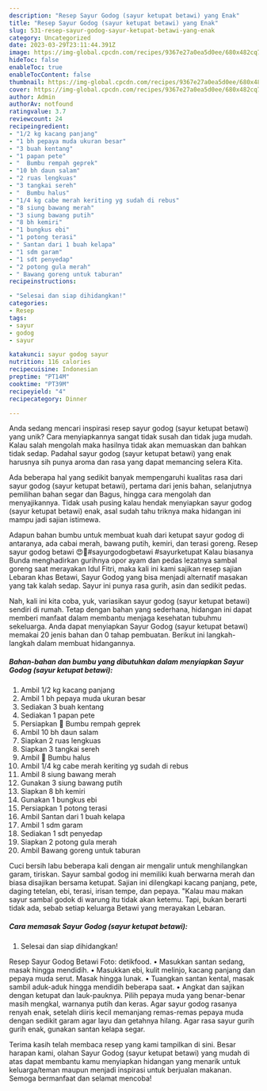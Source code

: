 ```yaml
---
description: "Resep Sayur Godog (sayur ketupat betawi) yang Enak"
title: "Resep Sayur Godog (sayur ketupat betawi) yang Enak"
slug: 531-resep-sayur-godog-sayur-ketupat-betawi-yang-enak
category: Uncategorized
date: 2023-03-29T23:11:44.391Z
image: https://img-global.cpcdn.com/recipes/9367e27a0ea5d0ee/680x482cq70/sayur-godog-sayur-ketupat-betawi-foto-resep-utama.jpg
hideToc: false
enableToc: true
enableTocContent: false
thumbnail: https://img-global.cpcdn.com/recipes/9367e27a0ea5d0ee/680x482cq70/sayur-godog-sayur-ketupat-betawi-foto-resep-utama.jpg
cover: https://img-global.cpcdn.com/recipes/9367e27a0ea5d0ee/680x482cq70/sayur-godog-sayur-ketupat-betawi-foto-resep-utama.jpg
author: Admin
authorAv: notfound
ratingvalue: 3.7
reviewcount: 24
recipeingredient:
- "1/2 kg kacang panjang"
- "1 bh pepaya muda ukuran besar"
- "3 buah kentang"
- "1 papan pete"
- "  Bumbu rempah geprek"
- "10 bh daun salam"
- "2 ruas lengkuas"
- "3 tangkai sereh"
- "  Bumbu halus"
- "1/4 kg cabe merah keriting yg sudah di rebus"
- "8 siung bawang merah"
- "3 siung bawang putih"
- "8 bh kemiri"
- "1 bungkus ebi"
- "1 potong terasi"
- " Santan dari 1 buah kelapa"
- "1 sdm garam"
- "1 sdt penyedap"
- "2 potong gula merah"
- " Bawang goreng untuk taburan"
recipeinstructions:

- "Selesai dan siap dihidangkan!"
categories:
- Resep
tags:
- sayur
- godog
- sayur

katakunci: sayur godog sayur 
nutrition: 116 calories
recipecuisine: Indonesian
preptime: "PT14M"
cooktime: "PT39M"
recipeyield: "4"
recipecategory: Dinner

---
```





Anda sedang mencari inspirasi resep sayur godog (sayur ketupat betawi) yang unik? Cara menyiapkannya sangat tidak susah dan tidak juga mudah. Kalau salah mengolah maka hasilnya tidak akan memuaskan dan bahkan tidak sedap. Padahal sayur godog (sayur ketupat betawi) yang enak harusnya sih punya aroma dan rasa yang dapat memancing selera Kita.





Ada beberapa hal yang sedikit banyak mempengaruhi kualitas rasa dari sayur godog (sayur ketupat betawi), pertama dari jenis bahan, selanjutnya pemilihan bahan segar dan Bagus, hingga cara mengolah dan menyajikannya. Tidak usah pusing kalau hendak menyiapkan sayur godog (sayur ketupat betawi) enak,      asal sudah tahu triknya maka hidangan ini mampu jadi sajian istimewa.














Adapun bahan bumbu untuk membuat kuah dari ketupat sayur godog di antaranya, ada cabai merah, bawang putih, kemiri, dan terasi goreng. Resep sayur godog betawi 😍🤩#sayurgodogbetawi #sayurketupat Kalau biasanya Bunda menghadirkan gurihnya opor ayam dan pedas lezatnya sambal goreng saat merayakan Idul Fitri, maka kali ini kami sajikan resep sajian Lebaran khas Betawi, Sayur Godog yang bisa menjadi alternatif masakan yang tak kalah sedap. Sayur ini punya rasa gurih, asin dan sedikit pedas.






Nah, kali ini kita coba, yuk, variasikan sayur godog (sayur ketupat betawi) sendiri di rumah. Tetap dengan bahan yang sederhana, hidangan ini dapat memberi manfaat dalam membantu menjaga kesehatan tubuhmu sekeluarga. Anda dapat menyiapkan Sayur Godog (sayur ketupat betawi) memakai 20 jenis bahan dan 0 tahap pembuatan. Berikut ini langkah-langkah dalam membuat hidangannya.

<!--inarticleads1-->

##### Bahan-bahan dan bumbu yang dibutuhkan dalam menyiapkan Sayur Godog (sayur ketupat betawi):

1. Ambil 1/2 kg kacang panjang
1. Ambil 1 bh pepaya muda ukuran besar
1. Sediakan 3 buah kentang
1. Sediakan 1 papan pete
1. Persiapkan  🧅 Bumbu rempah geprek
1. Ambil 10 bh daun salam
1. Siapkan 2 ruas lengkuas
1. Siapkan 3 tangkai sereh
1. Ambil  🧄 Bumbu halus
1. Ambil 1/4 kg cabe merah keriting yg sudah di rebus
1. Ambil 8 siung bawang merah
1. Gunakan 3 siung bawang putih
1. Siapkan 8 bh kemiri
1. Gunakan 1 bungkus ebi
1. Persiapkan 1 potong terasi
1. Ambil  Santan dari 1 buah kelapa
1. Ambil 1 sdm garam
1. Sediakan 1 sdt penyedap
1. Siapkan 2 potong gula merah
1. Ambil  Bawang goreng untuk taburan


Cuci bersih labu beberapa kali dengan air mengalir untuk menghilangkan garam, tiriskan. Sayur sambal godog ini memiliki kuah berwarna merah dan biasa disajikan bersama ketupat. Sajian ini dilengkapi kacang panjang, pete, daging tetelan, ebi, terasi, irisan tempe, dan pepaya. &#34;Kalau mau makan sayur sambal godok di warung itu tidak akan ketemu. Tapi, bukan berarti tidak ada, sebab setiap keluarga Betawi yang merayakan Lebaran. 

<!--inarticleads2-->

##### Cara memasak Sayur Godog (sayur ketupat betawi):


1. Selesai dan siap dihidangkan!

Resep Sayur Godog Betawi Foto: detikfood. • Masukkan santan sedang, masak hingga mendidih. • Masukkan ebi, kulit melinjo, kacang panjang dan pepaya muda serut. Masak hingga lunak. • Tuangkan santan kental, masak sambil aduk-aduk hingga mendidih beberapa saat. • Angkat dan sajikan dengan ketupat dan lauk-pauknya. Pilih pepaya muda yang benar-benar masih mengkal, warnanya putih dan keras. Agar sayur godog rasanya renyah enak, setelah diiris kecil memanjang remas-remas pepaya muda dengan sedikit garam agar layu dan getahnya hilang. Agar rasa sayur gurih gurih enak, gunakan santan kelapa segar. 

Terima kasih telah membaca resep yang kami tampilkan di sini. Besar harapan kami, olahan Sayur Godog (sayur ketupat betawi) yang mudah di atas dapat membantu kamu menyiapkan hidangan yang menarik untuk keluarga/teman maupun menjadi inspirasi untuk berjualan makanan. Semoga bermanfaat dan selamat mencoba!
